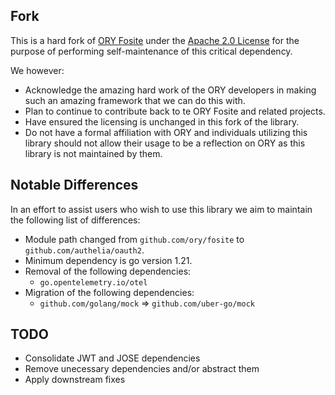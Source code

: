 ## Fork

This is a hard fork of [ORY Fosite](https://github.com/ory/fosite) under the [Apache 2.0 License](LICENSE) for the 
purpose of performing self-maintenance of this critical dependency.

We however:

* Acknowledge the amazing hard work of the ORY developers in making such an amazing framework that we can do this with.
* Plan to continue to contribute back to te ORY Fosite and related projects.
* Have ensured the licensing is unchanged in this fork of the library.
* Do not have a formal affiliation with ORY and individuals utilizing this library should not allow their usage to be
  a reflection on ORY as this library is not maintained by them.

## Notable Differences

In an effort to assist users who wish to use this library we aim to maintain the following list of differences:

* Module path changed from `github.com/ory/fosite` to `github.com/authelia/oauth2`.
* Minimum dependency is go version 1.21.
* Removal of the following dependencies:
  * `go.opentelemetry.io/otel`
* Migration of the following dependencies:
  * `github.com/golang/mock` => `github.com/uber-go/mock`

## TODO

* Consolidate JWT and JOSE dependencies
* Remove unecessary dependencies and/or abstract them
* Apply downstream fixes
